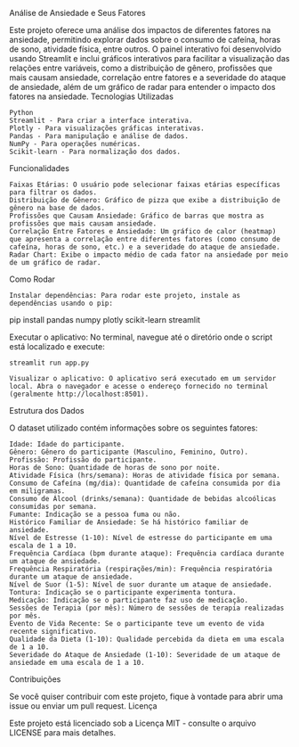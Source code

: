 Análise de Ansiedade e Seus Fatores

Este projeto oferece uma análise dos impactos de diferentes fatores na ansiedade, permitindo explorar dados sobre o consumo de cafeína, horas de sono, atividade física, entre outros. O painel interativo foi desenvolvido usando Streamlit e inclui gráficos interativos para facilitar a visualização das relações entre variáveis, como a distribuição de gênero, profissões que mais causam ansiedade, correlação entre fatores e a severidade do ataque de ansiedade, além de um gráfico de radar para entender o impacto dos fatores na ansiedade.
Tecnologias Utilizadas

    Python
    Streamlit - Para criar a interface interativa.
    Plotly - Para visualizações gráficas interativas.
    Pandas - Para manipulação e análise de dados.
    NumPy - Para operações numéricas.
    Scikit-learn - Para normalização dos dados.

Funcionalidades

    Faixas Etárias: O usuário pode selecionar faixas etárias específicas para filtrar os dados.
    Distribuição de Gênero: Gráfico de pizza que exibe a distribuição de gênero na base de dados.
    Profissões que Causam Ansiedade: Gráfico de barras que mostra as profissões que mais causam ansiedade.
    Correlação Entre Fatores e Ansiedade: Um gráfico de calor (heatmap) que apresenta a correlação entre diferentes fatores (como consumo de cafeína, horas de sono, etc.) e a severidade do ataque de ansiedade.
    Radar Chart: Exibe o impacto médio de cada fator na ansiedade por meio de um gráfico de radar.

Como Rodar

    Instalar dependências: Para rodar este projeto, instale as dependências usando o pip:

pip install pandas numpy plotly scikit-learn streamlit

Executar o aplicativo: No terminal, navegue até o diretório onde o script está localizado e execute:

    streamlit run app.py

    Visualizar o aplicativo: O aplicativo será executado em um servidor local. Abra o navegador e acesse o endereço fornecido no terminal (geralmente http://localhost:8501).

Estrutura dos Dados

O dataset utilizado contém informações sobre os seguintes fatores:

    Idade: Idade do participante.
    Gênero: Gênero do participante (Masculino, Feminino, Outro).
    Profissão: Profissão do participante.
    Horas de Sono: Quantidade de horas de sono por noite.
    Atividade Física (hrs/semana): Horas de atividade física por semana.
    Consumo de Cafeína (mg/dia): Quantidade de cafeína consumida por dia em miligramas.
    Consumo de Álcool (drinks/semana): Quantidade de bebidas alcoólicas consumidas por semana.
    Fumante: Indicação se a pessoa fuma ou não.
    Histórico Familiar de Ansiedade: Se há histórico familiar de ansiedade.
    Nível de Estresse (1-10): Nível de estresse do participante em uma escala de 1 a 10.
    Frequência Cardíaca (bpm durante ataque): Frequência cardíaca durante um ataque de ansiedade.
    Frequência Respiratória (respirações/min): Frequência respiratória durante um ataque de ansiedade.
    Nível de Suor (1-5): Nível de suor durante um ataque de ansiedade.
    Tontura: Indicação se o participante experimenta tontura.
    Medicação: Indicação se o participante faz uso de medicação.
    Sessões de Terapia (por mês): Número de sessões de terapia realizadas por mês.
    Evento de Vida Recente: Se o participante teve um evento de vida recente significativo.
    Qualidade da Dieta (1-10): Qualidade percebida da dieta em uma escala de 1 a 10.
    Severidade do Ataque de Ansiedade (1-10): Severidade de um ataque de ansiedade em uma escala de 1 a 10.

Contribuições

Se você quiser contribuir com este projeto, fique à vontade para abrir uma issue ou enviar um pull request.
Licença

Este projeto está licenciado sob a Licença MIT - consulte o arquivo LICENSE para mais detalhes.
